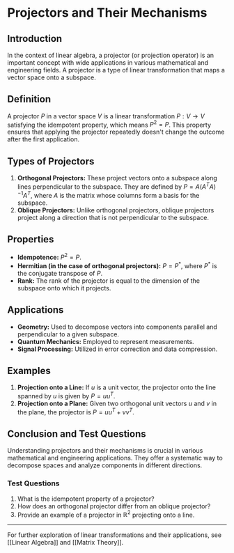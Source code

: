 # Projectors and Their Mechanisms

## Introduction
In the context of linear algebra, a projector (or projection operator) is an important concept with wide applications in various mathematical and engineering fields. A projector is a type of linear transformation that maps a vector space onto a subspace.

## Definition
A projector $P$ in a vector space $V$ is a linear transformation $P: V \to V$ satisfying the idempotent property, which means $P^2 = P$. This property ensures that applying the projector repeatedly doesn't change the outcome after the first application.

## Types of Projectors
1. **Orthogonal Projectors:** These project vectors onto a subspace along lines perpendicular to the subspace. They are defined by $P = A(A^TA)^{-1}A^T$, where $A$ is the matrix whose columns form a basis for the subspace.
2. **Oblique Projectors:** Unlike orthogonal projectors, oblique projectors project along a direction that is not perpendicular to the subspace.

## Properties
- **Idempotence:** $P^2 = P$.
- **Hermitian (in the case of orthogonal projectors):** $P = P^*$, where $P^*$ is the conjugate transpose of $P$.
- **Rank:** The rank of the projector is equal to the dimension of the subspace onto which it projects.

## Applications
- **Geometry:** Used to decompose vectors into components parallel and perpendicular to a given subspace.
- **Quantum Mechanics:** Employed to represent measurements.
- **Signal Processing:** Utilized in error correction and data compression.

## Examples
1. **Projection onto a Line:** If $u$ is a unit vector, the projector onto the line spanned by $u$ is given by $P = uu^T$.
2. **Projection onto a Plane:** Given two orthogonal unit vectors $u$ and $v$ in the plane, the projector is $P = uu^T + vv^T$.

## Conclusion and Test Questions
Understanding projectors and their mechanisms is crucial in various mathematical and engineering applications. They offer a systematic way to decompose spaces and analyze components in different directions.

### Test Questions
1. What is the idempotent property of a projector?
2. How does an orthogonal projector differ from an oblique projector?
3. Provide an example of a projector in $\mathbb{R}^2$ projecting onto a line.

---

For further exploration of linear transformations and their applications, see [[Linear Algebra]] and [[Matrix Theory]].